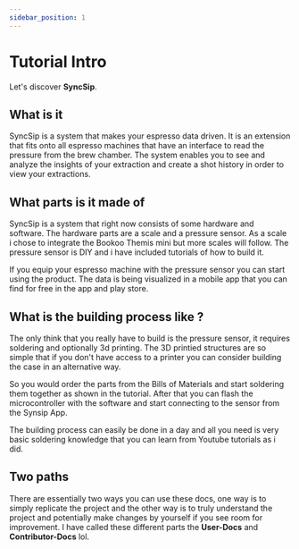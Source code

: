 ```yaml
---
sidebar_position: 1
---
```


# Tutorial Intro

Let's discover **SyncSip**.

## What is it 

SyncSip is a system that makes your espresso data driven. It is an extension that fits onto all espresso machines that have an interface to read the pressure from the brew chamber.
The system enables you to see and analyze the insights of your extraction and create a shot history in order to view your extractions.

## What parts is it made of

SyncSip is a system that right now consists of some hardware and software. The hardware parts are a scale and a pressure sensor. As a scale i chose to integrate the Bookoo Themis mini but more scales will follow.
The pressure sensor is DIY and i have included tutorials of how to build it.

If you equip your espresso machine with the pressure sensor you can start using the product. The data is being visualized in a mobile app that you can find for free in the app and play store.

## What is the building process like ? 

The only think that you really have to build is the pressure sensor, it requires soldering and optionally 3d printing. The 3D printied structures are so simple that if you don't have access to a printer you can consider building the case in an alternative way.

So you would order the parts from the Bills of Materials and start soldering them together as shown in the tutorial. After that you can flash the microcontroller with the software and start connecting to the sensor from the Synsip App.

The building process can easily be done in a day and all you need is very basic soldering knowledge that you can learn from Youtube tutorials as i did.

## Two paths

There are essentially two ways you can use these docs, one way is to simply replicate the project and the other way is to truly understand the project and potentially make changes by yourself if you see room for improvement.
I have called these different parts the **User-Docs** and **Contributor-Docs** lol.
